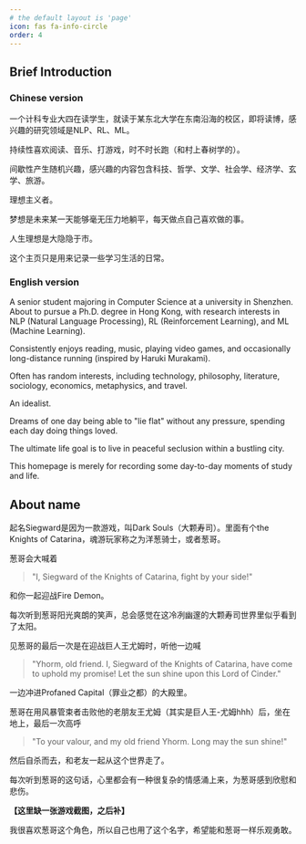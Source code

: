 ```yaml
---
# the default layout is 'page'
icon: fas fa-info-circle
order: 4
---
```


## Brief Introduction
### Chinese version
一个计科专业大四在读学生，就读于某东北大学在东南沿海的校区，即将读博，感兴趣的研究领域是NLP、RL、ML。

持续性喜欢阅读、音乐、打游戏，时不时长跑（和村上春树学的）。

间歇性产生随机兴趣，感兴趣的内容包含科技、哲学、文学、社会学、经济学、玄学、旅游。

理想主义者。

梦想是未来某一天能够毫无压力地躺平，每天做点自己喜欢做的事。

人生理想是大隐隐于市。

这个主页只是用来记录一些学习生活的日常。

### English version

A senior student majoring in Computer Science at a university in Shenzhen. About to pursue a Ph.D. degree in Hong Kong, with research interests in NLP (Natural Language Processing), RL (Reinforcement Learning), and ML (Machine Learning).

Consistently enjoys reading, music, playing video games, and occasionally long-distance running (inspired by Haruki Murakami).

Often has random interests, including technology, philosophy, literature, sociology, economics, metaphysics, and travel.

An idealist. 

Dreams of one day being able to "lie flat" without any pressure, spending each day doing things loved.

The ultimate life goal is to live in peaceful seclusion within a bustling city.

This homepage is merely for recording some day-to-day moments of study and life.
<!-- (English version is mainly generated by GPT-4o) -->

## About name
起名Siegward是因为一款游戏，叫Dark Souls（大颗寿司）。里面有个the Knights of Catarina，魂游玩家称之为洋葱骑士，或者葱哥。

葱哥会大喊着
> "I, Siegward of the Knights of Catarina, fight by your side!"

和你一起迎战Fire Demon。

每次听到葱哥阳光爽朗的笑声，总会感觉在这冷冽幽邃的大颗寿司世界里似乎看到了太阳。

见葱哥的最后一次是在迎战巨人王尤姆时，听他一边喊
> "Yhorm, old friend. I, Siegward of the Knights of Catarina, have come to uphold my promise! 
> Let the sun shine upon this Lord of Cinder."

一边冲进Profaned Capital（罪业之都）的大殿里。

葱哥在用风暴管束者击败他的老朋友王尤姆（其实是巨人王-尤姆hhh）后，坐在地上，最后一次高呼
> "To your valour, and my old friend Yhorm. Long may the sun shine!"

然后自杀而去，和老友一起从这个世界走了。

每次听到葱哥的这句话，心里都会有一种很复杂的情感涌上来，为葱哥感到欣慰和悲伤。

**【这里缺一张游戏截图，之后补】**

我很喜欢葱哥这个角色，所以自己也用了这个名字，希望能和葱哥一样乐观勇敢。
